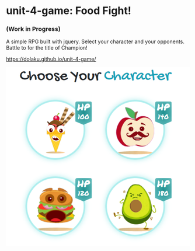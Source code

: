 # unit-4-game: Food Fight! 
### (Work in Progress)

A simple RPG built with jquery. Select your character and your opponents. Battle to for the title of Champion!

https://dolaku.github.io/unit-4-game/

![Food Fight!](./assets/images/game.png)
